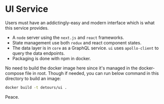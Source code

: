 # UI Service

Users must have an addictingly-easy and modern interface which is what this service provides.

- A `node` server using the `next.js` and `react` frameworks.
- State management use both `redux` and react component states.
- The data layer is in `core` as a GraphQL service. `ui` uses `apollo-client` to query the data endpoints.
- Packaging is done with npm in docker.

No need to build the docker image here since it's managed in the docker-compose file in root. Though if needed, you can run below command in this directory to build an image:

```sh
docker build -t detours/ui .
```

Peace.
